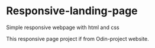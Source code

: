 # Responsive-landing-page
Simple responsive webpage with html and css

This responsive page project if from Odin-project website.
